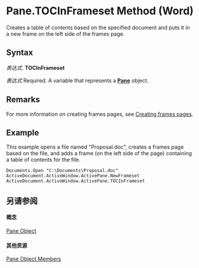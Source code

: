 
# Pane.TOCInFrameset Method (Word)

Creates a table of contents based on the specified document and puts it in a new frame on the left side of the frames page.


## Syntax

 _表达式_. **TOCInFrameset**

 _表达式_ Required. A variable that represents a **[Pane](4a0c2690-d9d2-4e34-fef4-cc41365f5251.md)** object.


## Remarks

For more information on creating frames pages, see [Creating frames pages](0245564e-b2df-83cd-1e32-e63079970dc1.md).


## Example

This example opens a file named "Proposal.doc", creates a frames page based on the file, and adds a frame (on the left side of the page) containing a table of contents for the file.


```
Documents.Open "C:\Documents\Proposal.doc" 
ActiveDocument.ActiveWindow.ActivePane.NewFrameset 
ActiveDocument.ActiveWindow.ActivePane.TOCInFrameset
```


## 另请参阅


#### 概念


[Pane Object](4a0c2690-d9d2-4e34-fef4-cc41365f5251.md)
#### 其他资源


[Pane Object Members](http://msdn.microsoft.com/library/e0739460-3209-f981-71ea-80a5ea7f8935%28Office.15%29.aspx)